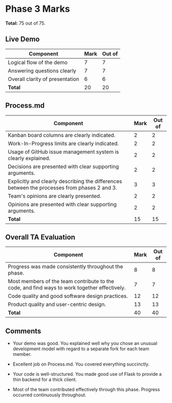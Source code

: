 # Phase 3 Marks

__Total:__ 75 out of 75.

## Live Demo

| Component | Mark | Out of |
| --------- | ---- | ------ |
| Logical flow of the demo        |  7 | 7 |
| Answering questions clearly     |  7 | 7 |
| Overall clarity of presentation |  6 | 6 |
| __Total__                       |  20 | 20 |


## Process.md

| Component | Mark | Out of |
| --------- | ---- | ------ |
| Kanban board columns are clearly indicated.                   | 2 | 2 |
| Work-In-Progress limits are clearly indicated.                | 2 | 2 |
| Usage of GitHub issue management system is clearly explained. | 2 | 2 |
| Decisions are presented with clear supporting arguments.      | 2 | 2 |
| Explicitly and clearly describing the differences between the processes from phases 2 and 3. | 3 | 3 |
| Team's opinions are clearly presented.  | 2 | 2 |
| Opinions are presented with clear supporting arguments.  | 2 | 2 |
| __Total__ | 15 | 15 |


## Overall TA Evaluation

| Component | Mark | Out of |
| --------- | ---- | ------ |
| Progress was made consistently throughout the phase. | 8 | 8|
| Most members of the team contribute to the code, and find ways to work together effectively. | 7 | 7 |
| Code quality and good software design practices. | 12 | 12 |
| Product quality and user-centric design. | 13 | 13 |
| __Total__ | 40 | 40 |

## Comments

* Your demo was good. You explained well why you chose an unusual development
  model with regard to a separate fork for each team member.

* Excellent job on Process.md. You covered everything succinctly.

* Your code is well-structured. You made good use of Flask to provide a thin
  backend for a thick client.

* Most of the team contributed effectively through this phase. Progress
  occurred continuously throughout.
